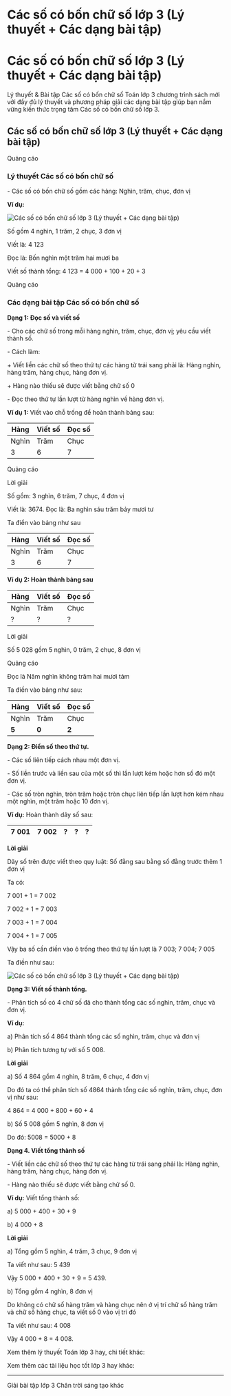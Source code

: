 # Các số có bốn chữ số lớp 3 (Lý thuyết + Các dạng bài tập)

# Các số có bốn chữ số lớp 3 (Lý thuyết + Các dạng bài tập)

Lý thuyết & Bài tập Các số có bốn chữ số Toán lớp 3 chương trình sách mới với đầy đủ lý thuyết và phương pháp giải các dạng bài tập giúp bạn nắm vững kiến thức trọng tâm Các số có bốn chữ số lớp 3.

## Các số có bốn chữ số lớp 3 (Lý thuyết + Các dạng bài tập)

Quảng cáo

### Lý thuyết Các số có bốn chữ số

\- Các số có bốn chữ số gồm các hàng: Nghìn, trăm, chục, đơn vị

**Ví dụ:**

![Các số có bốn chữ số lớp 3 \(Lý thuyết + Các dạng bài tập\)](https://vietjack.com/toan-3-ct/images/ly-thuyet-cac-so-co-bon-chu-so.PNG)

Số gồm 4 nghìn, 1 trăm, 2 chục, 3 đơn vị

Viết là: 4 123

Đọc là: Bốn nghìn một trăm hai mươi ba

Viết số thành tổng: 4 123 = 4 000 + 100 + 20 + 3

Quảng cáo

### Các dạng bài tập Các số có bốn chữ số

**Dạng 1: Đọc số và viết số**

\- Cho các chữ số trong mỗi hàng nghìn, trăm, chục, đơn vị; yêu cầu viết thành số.

\- Cách làm:

\+ Viết liền các chữ số theo thứ tự các hàng từ trái sang phải là: Hàng nghìn, hàng trăm, hàng chục, hàng đơn vị.

\+ Hàng nào thiếu sẽ được viết bằng chữ số 0

\- Đọc theo thứ tự lần lượt từ hàng nghìn về hàng đơn vị.

**Ví dụ 1:** Viết vào chỗ trống để hoàn thành bảng sau:

Hàng |  Viết số |  Đọc số  
---|---|---  
Nghìn |  Trăm |  Chục |  Đ.vị  
3 |  6 |  7 |  4 |  … |  …  
  
Quảng cáo

Lời giải

Số gồm: 3 nghìn, 6 trăm, 7 chục, 4 đơn vị

Viết là: 3674. Đọc là: Ba nghìn sáu trăm bảy mươi tư

Ta điền vào bảng như sau

Hàng |  Viết số |  Đọc số  
---|---|---  
Nghìn |  Trăm |  Chục |  Đ.vị  
3 |  6 |  7 |  4 |  **3674** |  **Ba nghìn sáu trăm bảy mươi tư**  
  
**Ví dụ 2: Hoàn thành bảng sau**

Hàng |  Viết số |  Đọc số  
---|---|---  
Nghìn |  Trăm |  Chục |  Đ.vị  
? |  ? |  ? |  ? |  5 028 |  ?  
  
Lời giải

Số 5 028 gồm 5 nghìn, 0 trăm, 2 chục, 8 đơn vị

Quảng cáo

Đọc là Năm nghìn không trăm hai mươi tám

Ta điền vào bảng như sau:

Hàng |  Viết số |  Đọc số  
---|---|---  
Nghìn |  Trăm |  Chục |  Đ.vị  
**5** |  **0** |  **2** |  **8** |  5 028 |  **Năm nghìn không trăm hai mươi tám**  
  
**Dạng 2: Điền số theo thứ tự.**

\- Các số liên tiếp cách nhau một đơn vị.

\- Số liền trước và liền sau của một số thì lần lượt kém hoặc hơn số đó một đơn vị.

\- Các số tròn nghìn, tròn trăm hoặc tròn chục liên tiếp lần lượt hơn kém nhau một nghìn, một trăm hoặc 10 đơn vị.

**Ví dụ:** Hoàn thành dãy số sau:

7 001 |  7 002 |  ? |  ? |  ?  
---|---|---|---|---  
  
**Lời giải**

Dãy số trên được viết theo quy luật: Số đằng sau bằng số đằng trước thêm 1 đơn vị

Ta có:

7 001 + 1 = 7 002

7 002 + 1 = 7 003

7 003 + 1 = 7 004

7 004 + 1 = 7 005

Vậy ba số cần điền vào ô trống theo thứ tự lần lượt là 7 003; 7 004; 7 005

Ta điền như sau:

![Các số có bốn chữ số lớp 3 \(Lý thuyết + Các dạng bài tập\)](https://vietjack.com/toan-3-ct/images/ly-thuyet-cac-so-co-bon-chu-so-1.PNG)

**Dạng 3: Viết số thành tổng.**

\- Phân tích số có 4 chữ số đã cho thành tổng các số nghìn, trăm, chục và đơn vị.

**Ví dụ:**

a) Phân tích số 4 864 thành tổng các số nghìn, trăm, chục và đơn vị

b) Phân tích tương tự với số 5 008.

**Lời giải**

a) Số 4 864 gồm 4 nghìn, 8 trăm, 6 chục, 4 đơn vị

Do đó ta có thể phân tích số 4864 thành tổng các số nghìn, trăm, chục, đơn vị như sau: 

4 864 = 4 000 + 800 + 60 + 4

b) Số 5 008 gồm 5 nghìn, 8 đơn vị

Do đó: 5008 = 5000 + 8

**Dạng 4. Viết tổng thành số**

**-** Viết liền các chữ số theo thứ tự các hàng từ trái sang phải là: Hàng nghìn, hàng trăm, hàng chục, hàng đơn vị.

\- Hàng nào thiếu sẽ được viết bằng chữ số 0.

**Ví dụ:** Viết tổng thành số:

a) 5 000 + 400 + 30 + 9

b) 4 000 + 8

**Lời giải**

a) Tổng gồm 5 nghìn, 4 trăm, 3 chục, 9 đơn vị

Ta viết như sau: 5 439

Vậy 5 000 + 400 + 30 + 9 = 5 439.

b) Tổng gồm 4 nghìn, 8 đơn vị

Do không có chữ số hàng trăm và hàng chục nên ở vị trí chữ số hàng trăm và chữ số hàng chục, ta viết số 0 vào vị trí đó

Ta viết như sau: 4 008

Vậy 4 000 + 8 = 4 008.

Xem thêm lý thuyết Toán lớp 3 hay, chi tiết khác:

Xem thêm các tài liệu học tốt lớp 3 hay khác:

* * *

Giải bài tập lớp 3 Chân trời sáng tạo khác
